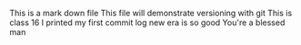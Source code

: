 This is a mark down file
This file will demonstrate versioning with git
This is class 16
I printed my first commit log
new era is so good
You're a blessed man
